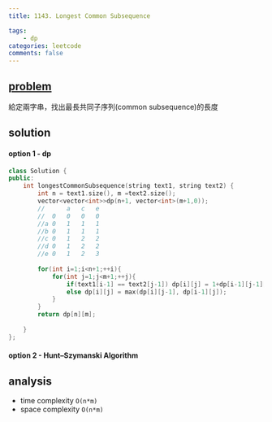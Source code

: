 ```yaml
---
title: 1143. Longest Common Subsequence

tags:  
    - dp
categories: leetcode
comments: false
---
```



## [problem](https://leetcode.com/problems/longest-common-subsequence/)

給定兩字串，找出最長共同子序列(common subsequence)的長度

## solution

#### option 1 - dp
```c++
class Solution {
public:
    int longestCommonSubsequence(string text1, string text2) {
        int n = text1.size(), m =text2.size();
        vector<vector<int>>dp(n+1, vector<int>(m+1,0));
        //      a   c   e
        //  0   0   0   0   
        //a 0   1   1   1    
        //b 0   1   1   1
        //c 0   1   2   2
        //d 0   1   2   2
        //e 0   1   2   3
        
        for(int i=1;i<n+1;++i){
            for(int j=1;j<m+1;++j){
                if(text1[i-1] == text2[j-1]) dp[i][j] = 1+dp[i-1][j-1];
                else dp[i][j] = max(dp[i][j-1], dp[i-1][j]);
            }
        }
        return dp[n][m];
        
    }
};
```
#### option 2 - Hunt–Szymanski Algorithm


## analysis
- time complexity `O(n*m)` 
- space complexity `O(n*m)`